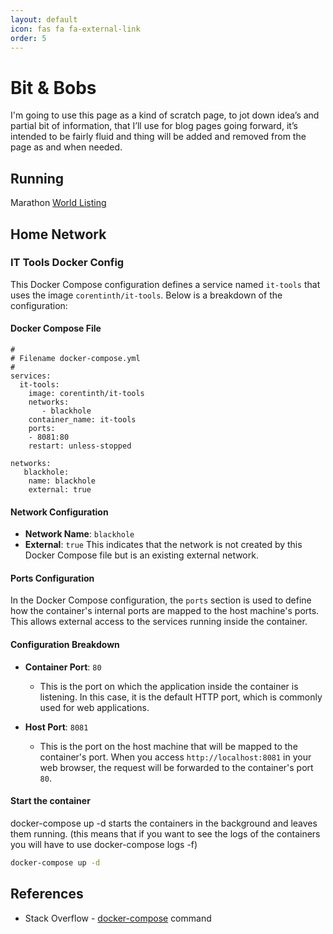 ```yaml
---
layout: default
icon: fas fa fa-external-link
order: 5
---
```


# Bit & Bobs

I'm going to use this page as a kind of scratch page, to jot down idea’s and partial bit of information, that I’ll use for blog pages going forward, it’s intended to be fairly fluid and thing will be added and removed from the page as and when needed.

## Running

Marathon [World Listing](https://www.goandrace.com/en/marathons-2025-calendar-worldwide.php)

## Home Network

### IT Tools Docker Config

This Docker Compose configuration defines a service named `it-tools` that uses the image `corentinth/it-tools`. Below is a breakdown of the configuration:

#### Docker Compose File

```text
#
# Filename docker-compose.yml
#
services:
  it-tools:
    image: corentinth/it-tools
    networks:
       - blackhole
    container_name: it-tools
    ports: 
    - 8081:80
    restart: unless-stopped

networks:
   blackhole:
    name: blackhole
    external: true
```

#### Network Configuration

- **Network Name**: `blackhole`
- **External**: `true`
  This indicates that the network is not created by this Docker Compose file but is an existing external network.

#### Ports Configuration

In the Docker Compose configuration, the `ports` section is used to define how the container's internal ports are mapped to the host machine's ports. This allows external access to the services running inside the container.

#### Configuration Breakdown

- **Container Port**: `80`
  - This is the port on which the application inside the container is listening. In this case, it is the default HTTP port, which is commonly used for web applications.

- **Host Port**: `8081`
  - This is the port on the host machine that will be mapped to the container's port. When you access `http://localhost:8081` in your web browser, the request will be forwarded to the container's port `80`.

#### Start the container

docker-compose up -d starts the containers in the background and leaves them running. (this means that if you want to see the logs of the containers you will have to use docker-compose logs -f)

```bash
docker-compose up -d
```

## References

- Stack Overflow - [docker-compose](https://stackoverflow.com/questions/52111190/whats-the-difference-between-docker-compose-up-d-and-docker-compose-up-build) command
